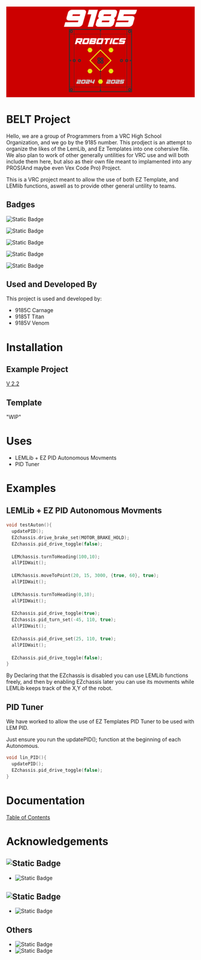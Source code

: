 ![9185 Banner](Docs/Assests/9185_Red_CM.png "9185 Banner")

# BELT Project
Hello, we are a group of Programmers from a VRC High School Organization, and we go by the 9185 number.
This prodject is an attempt to organize the likes of the LemLib, and Ez Templates into one cohersive file.
We also plan to work of other generally untilities for VRC use and will both include them here, but also as their own file meant to implamented into any PROS(And maybe even Vex Code Pro) Project.

This is a VRC project meant to allow the use of both EZ Template, and LEMlib functions, aswell as to provide other general untility to teams.


## Badges
![Static Badge](https://img.shields.io/badge/Version-2.2-rgb(204%2C0%2C0))

![Static Badge](https://img.shields.io/badge/PROS-Functional-green)

![Static Badge](https://img.shields.io/badge/Vex_Code_Pro-Unavailable-maroon)

![Static Badge](https://img.shields.io/badge/Example_Project-WIP-yellow)

![Static Badge](https://img.shields.io/badge/Template-WIP-maroon)



## Used and Developed By

This project is used and developed by:

- 9185C Carnage
- 9185T Titan
- 9185V Venom


# Installation

## Example Project
[V 2.2](https://github.com/Brody9185/BELT-Project/blob/main/Releases/BELT%202.2.zip)

## Template
"WIP"
# Uses

- LEMLib + EZ PID Autonomous Movments
- PID Tuner
# Examples

## LEMLib + EZ PID Autonomous Movments
```cpp
void testAuton(){
  updatePID();
  EZchassis.drive_brake_set(MOTOR_BRAKE_HOLD); 
  EZchassis.pid_drive_toggle(false);

  LEMchassis.turnToHeading(100,10);
  allPIDWait();

  LEMchassis.moveToPoint(20, 15, 3000, {true, 60}, true);
  allPIDWait();

  LEMchassis.turnToHeading(0,10);
  allPIDWait();

  EZchassis.pid_drive_toggle(true);
  EZchassis.pid_turn_set(-45, 110, true);
  allPIDWait();

  EZchassis.pid_drive_set(25, 110, true);
  allPIDWait();

  EZchassis.pid_drive_toggle(false);
}
```
By Declaring that the EZchassis is disabled you can use LEMLib functions freely, and then by enabling EZchassis later you can use its movments while LEMLib keeps track of the X,Y of the robot.

## PID Tuner
We have worked to allow the use of EZ Templates PID Tuner to be used with LEM PID.

Just ensure you run the updatePID(); function at the beginning of each Autonomous.
```cpp
void lin_PID(){
  updatePID();
  EZchassis.pid_drive_toggle(false);
}
```

# Documentation

[Table of Contents](https://github.com/7865-Owlumination/BELT-Project/blob/main/Docs/TOC.md)

# Acknowledgements

## ![Static Badge](https://img.shields.io/badge/GitHub-Robotics_is_EZ-rgb(255%2C147%2C213)?link=https%3A%2F%2Fgithub.com%2FEZ-Robotics)
 - ![Static Badge](https://img.shields.io/badge/Discord-Jess-rgb(255%2C112%2C200))
## ![Static Badge](https://img.shields.io/badge/GitHub-LEMLib-rgb(0%2C188%2C0)?link=https%3A%2F%2Fgithub.com%2FLemLib)
 - ![Static Badge](https://img.shields.io/badge/Discord-Lembron_James-rgb(0%2C148%2C0))

## Others
- ![Static Badge](https://img.shields.io/badge/Discord-Praful_%7C_5839B-%23feec95)
- ![Static Badge](https://img.shields.io/badge/Discord-kapri-rgb(234%2C144%2C238))

